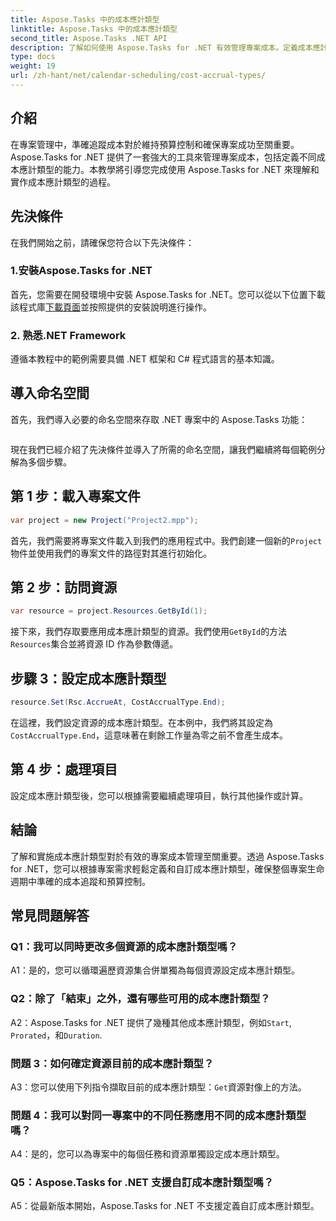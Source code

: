 ```yaml
---
title: Aspose.Tasks 中的成本應計類型
linktitle: Aspose.Tasks 中的成本應計類型
second_title: Aspose.Tasks .NET API
description: 了解如何使用 Aspose.Tasks for .NET 有效管理專案成本。定義成本應計類型以準確追蹤預算。
type: docs
weight: 19
url: /zh-hant/net/calendar-scheduling/cost-accrual-types/
---
```

## 介紹

在專案管理中，準確追蹤成本對於維持預算控制和確保專案成功至關重要。 Aspose.Tasks for .NET 提供了一套強大的工具來管理專案成本，包括定義不同成本應計類型的能力。本教學將引導您完成使用 Aspose.Tasks for .NET 來理解和實作成本應計類型的過程。

## 先決條件

在我們開始之前，請確保您符合以下先決條件：

### 1.安裝Aspose.Tasks for .NET

首先，您需要在開發環境中安裝 Aspose.Tasks for .NET。您可以從以下位置下載該程式庫[下載頁面](https://releases.aspose.com/tasks/net/)並按照提供的安裝說明進行操作。

### 2. 熟悉.NET Framework

遵循本教程中的範例需要具備 .NET 框架和 C# 程式語言的基本知識。

## 導入命名空間

首先，我們導入必要的命名空間來存取 .NET 專案中的 Aspose.Tasks 功能：

```csharp

```

現在我們已經介紹了先決條件並導入了所需的命名空間，讓我們繼續將每個範例分解為多個步驟。

## 第 1 步：載入專案文件

```csharp
var project = new Project("Project2.mpp");
```

首先，我們需要將專案文件載入到我們的應用程式中。我們創建一個新的`Project`物件並使用我們的專案文件的路徑對其進行初始化。

## 第 2 步：訪問資源

```csharp
var resource = project.Resources.GetById(1);
```

接下來，我們存取要應用成本應計類型的資源。我們使用`GetById`的方法`Resources`集合並將資源 ID 作為參數傳遞。

## 步驟 3：設定成本應計類型

```csharp
resource.Set(Rsc.AccrueAt, CostAccrualType.End);
```

在這裡，我們設定資源的成本應計類型。在本例中，我們將其設定為`CostAccrualType.End`，這意味著在剩餘工作量為零之前不會產生成本。

## 第 4 步：處理項目

設定成本應計類型後，您可以根據需要繼續處理項目，執行其他操作或計算。

## 結論

了解和實施成本應計類型對於有效的專案成本管理至關重要。透過 Aspose.Tasks for .NET，您可以根據專案需求輕鬆定義和自訂成本應計類型，確保整個專案生命週期中準確的成本追蹤和預算控制。

## 常見問題解答

### Q1：我可以同時更改多個資源的成本應計類型嗎？

A1：是的，您可以循環遍歷資源集合併單獨為每個資源設定成本應計類型。

### Q2：除了「結束」之外，還有哪些可用的成本應計類型？

 A2：Aspose.Tasks for .NET 提供了幾種其他成本應計類型，例如`Start`, `Prorated`，和`Duration`.

### 問題 3：如何確定資源目前的成本應計類型？

 A3：您可以使用下列指令擷取目前的成本應計類型：`Get`資源對像上的方法。

### 問題 4：我可以對同一專案中的不同任務應用不同的成本應計類型嗎？

A4：是的，您可以為專案中的每個任務和資源單獨設定成本應計類型。

### Q5：Aspose.Tasks for .NET 支援自訂成本應計類型嗎？

A5：從最新版本開始，Aspose.Tasks for .NET 不支援定義自訂成本應計類型。